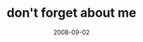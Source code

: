 ---
layout: base.njk
title : 'don&#39;t forget about me' 
view_title : 'don&#39;t forget about me' 
year : '2008' 
date : '2008-09-02' 
img_file : '/drawing/dontforgetaboutme.jpg' 
html_file : 'dontforgetaboutme' 
next_html : 'todayisthelastday.html' 
year_order : '396' 
permalink : "title/{{html_file}}.html"
---
